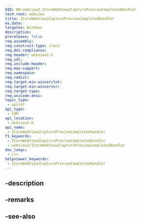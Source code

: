 ```yaml
---
UID: NN:webview2.ICoreWebView2CapturePreviewCompletedHandler
tech.root: webview
title: ICoreWebView2CapturePreviewCompletedHandler
ms.date: 
targetos: Windows
description: 
prerelease: false
req.assembly: 
req.construct-type: iface
req.ddi-compliance: 
req.header: webview2.h
req.idl: 
req.include-header: 
req.max-support: 
req.namespace: 
req.redist: 
req.target-min-winverclnt: 
req.target-min-winversvr: 
req.target-type: 
req.unicode-ansi: 
topic_type:
 - apiref
api_type:
 - COM
api_location:
 - webview2.h
api_name:
 - ICoreWebView2CapturePreviewCompletedHandler
f1_keywords:
 - ICoreWebView2CapturePreviewCompletedHandler
 - webview2/ICoreWebView2CapturePreviewCompletedHandler
dev_langs:
 - c++
helpviewer_keywords:
 - ICoreWebView2CapturePreviewCompletedHandler
---
```


## -description

## -remarks

## -see-also

